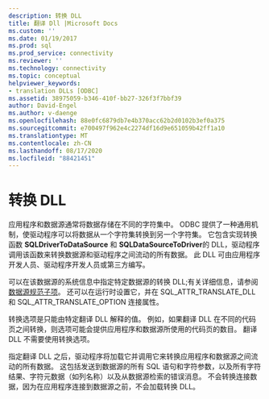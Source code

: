 ```yaml
---
description: 转换 DLL
title: 翻译 Dll |Microsoft Docs
ms.custom: ''
ms.date: 01/19/2017
ms.prod: sql
ms.prod_service: connectivity
ms.reviewer: ''
ms.technology: connectivity
ms.topic: conceptual
helpviewer_keywords:
- translation DLLs [ODBC]
ms.assetid: 38975059-b346-410f-bb27-326f3f7bbf39
author: David-Engel
ms.author: v-daenge
ms.openlocfilehash: 88e0fc6879db7e4b370acc62b2d0102b3ef0a375
ms.sourcegitcommit: e700497f962e4c2274df16d9e651059b42ff1a10
ms.translationtype: MT
ms.contentlocale: zh-CN
ms.lasthandoff: 08/17/2020
ms.locfileid: "88421451"
---
```

# <a name="translation-dlls"></a>转换 DLL
应用程序和数据源通常将数据存储在不同的字符集中。 ODBC 提供了一种通用机制，使驱动程序可以将数据从一个字符集转换到另一个字符集。 它包含实现转换函数 **SQLDriverToDataSource** 和 **SQLDataSourceToDriver**的 DLL，驱动程序调用该函数来转换数据源和驱动程序之间流动的所有数据。 此 DLL 可由应用程序开发人员、驱动程序开发人员或第三方编写。  
  
 可以在该数据源的系统信息中指定特定数据源的转换 DLL;有关详细信息，请参阅 [数据源规范子项](../../../odbc/reference/install/data-source-specification-subkeys.md)。 还可以在运行时设置它，并在 SQL_ATTR_TRANSLATE_DLL 和 SQL_ATTR_TRANSLATE_OPTION 连接属性。  
  
 转换选项是只能由特定翻译 DLL 解释的值。 例如，如果翻译 DLL 在不同的代码页之间转换，则选项可能会提供应用程序和数据源所使用的代码页的数目。 翻译 DLL 不需要使用转换选项。  
  
 指定翻译 DLL 之后，驱动程序将加载它并调用它来转换应用程序和数据源之间流动的所有数据。 这包括发送到数据源的所有 SQL 语句和字符参数，以及所有字符结果、字符元数据（如列名称）以及从数据源检索的错误消息。 不会转换连接数据，因为在应用程序连接到数据源之前，不会加载转换 DLL。
